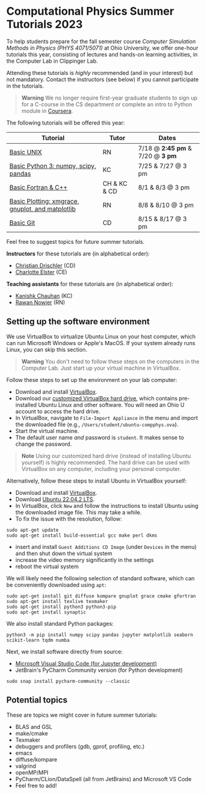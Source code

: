# Computational Physics Summer Tutorials 2023

To help students prepare for the fall semester course *Computer Simulation Methods in Physics (PHYS 4071/5071)* at Ohio University, we offer one-hour tutorials this year, consisting of lectures and hands-on learning activities, in the Computer Lab in Clippinger Lab. 

Attending these tutorials is _highly_ recommended (and in your interest) but not mandatory. Contact the instructors (see below) if you cannot participate in the tutorials. 

> **Warning**
> We no longer require first-year graduate students to sign up for a C-course in the CS department or complete an intro to Python module in [Coursera](https://www.coursera.org/).


The following tutorials will be offered this year:

| Tutorial      | Tutor | Dates | 
| ----------- | ----------- | ----------- |
| [Basic UNIX](unix_tutorial.ipynb)   |   RN     | 7/18 @ **2:45 pm** & 7/20 @ **3 pm** | 
| [Basic Python 3: numpy, scipy, pandas](python_tutorial.ipynb)  | KC       | 7/25 & 7/27 @ 3 pm | 
| [Basic Fortran & C++](fortranC/fortran_c_tutorial.md) | CH & KC & CD       | 8/1 & 8/3 @ 3 pm | 
| [Basic Plotting: xmgrace, gnuplot, and matplotlib](plotting_tutorial/plotting_tutorial.ipynb) | RN        | 8/8 & 8/10 @ 3 pm | 
| [Basic Git](git-github/README.md)   | CD        | 8/15 & 8/17 @ 3 pm | 

Feel free to suggest topics for future summer tutorials.

**Instructors** for these tutorials are (in alphabetical order):
* [Christian Drischler](https://www.ohio.edu/cas/drischler) (CD)
* [Charlotte Elster](https://www.ohio.edu/cas/elster) (CE)

**Teaching assistants** for these tutorials are (in alphabetical order):
* [Kanishk Chauhan](https://www.ohio.edu/cas/kc303218) (KC) 
* [Rawan Nowier](https://www.ohio.edu/cas/rn757120) (RN)


## Setting up the software environment

We use VirtualBox to virtualize Ubuntu Linux on your host computer, which can run Microsoft Windows or Apple's MacOS. If your system already runs Linux, you can skip this section.

> **Warning**
> You don't need to follow these steps on the computers in the Computer Lab. Just start up your virtual machine in VirtualBox.

Follow these steps to set up the environment on your lab computer:
* Download and install [VirtualBox](https://www.virtualbox.org/).
* Download our [customized VirtualBox hard drive](https://catmailohio-my.sharepoint.com/:u:/g/personal/drischler_ohio_edu/EYlLoSurm6tMq-rGL-Je98IBXPSi9yRtjmuERZPfB9j8Mg?e=bFu9oU), which contains pre-installed Ubuntu Linux and other software. You will need an Ohio U account to access the hard drive. 
* In VirtualBox, navigate to `File-Import Appliance` in the menu and import the downloaded file (e.g., `/Users/student/ubuntu-compphys.ova`).
* Start the virtual machine.
* The default user name _and_ password is `student`. It makes sense to change the password.

> **Note**
> Using our customized hard drive (instead of installing Ubuntu yourself) is highly recommended. The hard drive can be used with VirtualBox on any computer, including your personal computer.

Alternatively, follow these steps to install Ubuntu in VirtualBox yourself:
* Download and install [VirtualBox](https://www.virtualbox.org/).
* Download [Ubuntu 22.04.2 LTS](https://ubuntu.com/download/desktop).
* In VirtualBox, click `New` and follow the instructions to install Ubuntu using the downloaded image file. This may take a while.
* To fix the issue with the resolution, follow:
```shell
sudo apt-get update
sudo apt-get install build-essential gcc make perl dkms
```
* insert and install `Guest Additions CD Image` (under `Devices` in the menu) and then shut down the virtual system
* increase the video memory significantly in the settings
* reboot the virtual system

We will likely need the following selection of standard software, which can be conveniently downloaded using `apt`:
```shell
sudo apt-get install git diffuse kompare gnuplot grace cmake gfortran
sudo apt-get install texlive texmaker 
sudo apt-get install python3 python3-pip
sudo apt-get install synaptic
```

We also install standard Python packages:
```shell
python3 -m pip install numpy scipy pandas jupyter matplotlib seaborn scikit-learn tqdm numba
```

Next, we install software directly from source:
* [Microsoft Visual Studio Code (for Jupyter development)](https://code.visualstudio.com/docs/setup/linux#_debian-and-ubuntu-based-distributions)
* JetBrain's PyCharm Community version (for Python development)
```shell
sudo snap install pycharm-community --classic
```

## Potential topics

These are topics we might cover in future summer tutorials:
* BLAS and GSL
* make/cmake
* Texmaker
* debuggers and profilers (gdb, gprof, profiling, etc.)
* emacs
* diffuse/kompare
* valgrind
* openMP/MPI
* PyCharm/CLion/DataSpell (all from JetBrains) and Microsoft VS Code
* Feel free to add!
